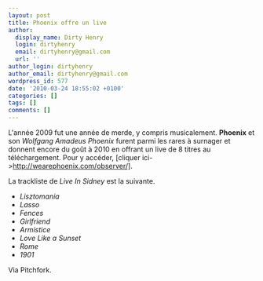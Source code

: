 ```yaml
---
layout: post
title: Phoenix offre un live
author:
  display_name: Dirty Henry
  login: dirtyhenry
  email: dirtyhenry@gmail.com
  url: ''
author_login: dirtyhenry
author_email: dirtyhenry@gmail.com
wordpress_id: 577
date: '2010-03-24 18:55:02 +0100'
categories: []
tags: []
comments: []
---
```

L'année 2009 fut une année de merde, y compris musicalement. __Phoenix__ et son *Wolfgang Amadeus Phoenix* furent parmi les rares à surnager et donnent encore du goût à 2010 en offrant un live de 8 titres au téléchargement. Pour y accéder, [cliquer ici->http://wearephoenix.com/observer/].

La trackliste de *Live In Sidney* est la suivante.
- *Lisztomania*
- *Lasso*
- *Fences*
- *Girlfriend*
- *Armistice*
- *Love Like a Sunset*
- *Rome*
- *1901*

Via Pitchfork.
